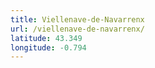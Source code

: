 ```yaml
---
title: Viellenave-de-Navarrenx
url: /viellenave-de-navarrenx/
latitude: 43.349
longitude: -0.794
---
```

